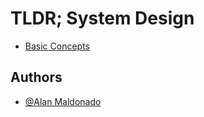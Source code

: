 # TLDR; System Design

- [Basic Concepts](/basic-concepts.md)

## Authors

- [@Alan Maldonado](https://www.github.com/n3m)

